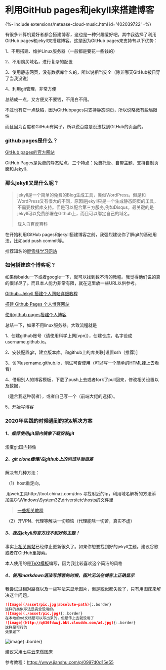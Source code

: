

# 利用GitHub pages和jekyll来搭建博客

<div>{%- include extensions/netease-cloud-music.html id='402039722' -%}</div>

有很多计算机爱好者都会搭建博客，这也是一种兴趣爱好吧。其中我选择了利用GitHub pages和jekyll来搭建博客。这是因为GitHub pages来支持有以下优势：

1、不用搭建、维护Linux服务器（一般都是要花一些钱的）

2、不用购买域名，进行复杂的配置

3、使用静态网页，没有数据库什么的，所以说相当安全（除非哪天GitHub被日穿了当我没说）

4、利用git管理，非常方便

总结成一点，又方便又不要钱，不用白不用。

不过也有它一点缺陷，因为GitHubpages只支持静态网页，所以说略微有些局限性

而且因为百度和GitHub有梁子，所以说百度是没法找到GitHub的页面的。

### github pages是什么？

[GitHub pages的官方网站](https://pages.github.com/)

GitHub Pages是免费的静态站点，三个特点：免费托管、自带主题、支持自制页面和Jekyll。

### 那么jekyll又是什么呢？

> jekyll是一个简单的免费的Blog生成工具，类似WordPress。但是和WordPress又有很大的不同，原因是jekyll只是一个生成静态网页的工具，不需要数据库支持。但是可以配合第三方服务,例如Disqus。最关键的是jekyll可以免费部署在Github上，而且可以绑定自己的域名。
>
> 载入自百度百科



在开始利用GitHub pages和jekyll搭建博客之前，我强烈建议你了解git的基础用法，比如add push commit等。

推荐知名的[廖雪峰学习网站](https://www.liaoxuefeng.com/wiki/896043488029600)

### 如何搭建这个博客呢？

如果你baidu一下或者google一下，就可以找到数不清的教程。我觉得他们说的真的很详尽了。而且本人能力非常有限，就在这里放一些URL以供参考。

[Github+Jekyll 搭建个人网站详细教程](https://www.jianshu.com/p/9f71e260925d)

[搭建 Github Pages 个人博客网站](https://knightyun.github.io/2018/04/01/github-pages-blog#1.1)

[使用github pages搭建个人博客](https://www.cnblogs.com/sqchen/p/10757927.html)

总结一下，如果不用linux服务器。大致流程就是 

1、创建github账号（请使用科学上网[vpn]），创建仓库，名字设成username.github.io。

2、安装配置git，建立版本库。和github上的库关联[设置ssh（推荐）]

3、访问username.github.io，测试可否使用（可以写一个简单的HTML挂上去看看）

4、借用别人的博客模板，下载了push上去或者fork了pull回来，修改相关设置以及数据，

（适合我这种弱者），或者自己写一个（前端大佬的选择）。

5、开始写博客

### 2020年实践的时候遇到的坑&解决方案



##### 1、推荐使用git国内镜像下载安装git

[淘宝git国内镜像](https://npm.taobao.org/mirrors/git-for-windows/)

##### 2、git clone缓慢/在github上的浏览体验很差

解决有几种方法：

​		（1）host重定向，

​		用web工具http://tool.chinaz.com/dns  寻找附近的ip，利用域名解析的方法添	加进C:\Windows\System32\drivers\etc\hosts的文件里

> [	一些相关教程](https://blog.csdn.net/sinat_27933301/article/details/92831373?depth_1-utm_source=distribute.pc_relevant.none-task&utm_source=distribute.pc_relevant.none-task)

​		（2）开VPN、代理等解决一切烦恼（代理能除一切苦，真实不虚）

##### 3、我在jekyll的官方找不到好的主题！

事实上[相关网站](http://jekyllthemes.org/)已经停止更新很久了。如果你想要找到好的jekyll主题，建议谷歌或者在GitHub里搜索。

本人使用的是[TeXt模板](https://tianqi.name/jekyll-TeXt-theme/)编写，因为我比较喜欢这个简洁的风格

##### 4、使用markdown语法写博客的时候，图片无法在博客上正确显示

我尝试过相对路径以及一些写法来显示图片，但是貌似都失败了，只有用图床来解决这个问题。

```markdown
![Image](/asset/pic.jpg|absolute-path){:.border}
这样的类似写法是完全没用的。
![Image](./asset/pic.jpg){:.border}
在本地的md文档是可以写出来的，但是传上去就没用了
![image](http://q636fdwwj.bkt.clouddn.com/a4.jpg){:.border}
这样是可行的
效果如下
```

![image](http://q636fdwwj.bkt.clouddn.com/a4.jpg){:.border}

建议采用[七牛云](https://portal.qiniu.com/)来做图床

参考教程：https://www.jianshu.com/p/0997d0d15e55

